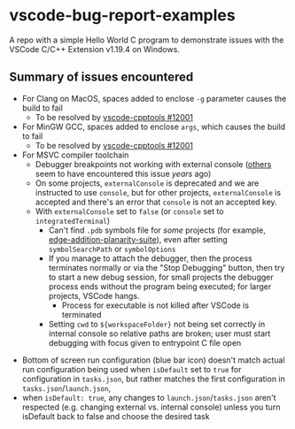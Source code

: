 # vscode-bug-report-examples
A repo with a simple Hello World C program to demonstrate issues with the VSCode C/C++ Extension v1.19.4 on Windows.

## Summary of issues encountered
* For Clang on MacOS, spaces added to enclose `-g` parameter causes the build to fail
    * To be resolved by [vscode-cpptools #12001](https://github.com/microsoft/vscode-cpptools/issues/12001)
* For MinGW GCC, spaces added to enclose `args`, which causes the build to fail
    * To be resolved by [vscode-cpptools #12001](https://github.com/microsoft/vscode-cpptools/issues/12001)
* For MSVC compiler toolchain
    * Debugger breakpoints not working with external console ([others](https://stackoverflow.com/questions/53108690/visual-studio-code-c-debugger-doesnt-start) seem to have encountered this issue _years_ ago)
    * On some projects, `externalConsole` is deprecated and we are instructed to use `console`, but for other projects, `externalConsole` is accepted and there's an error that `console` is not an accepted key.
    * With `externalConsole` set to `false` (or `console` set to `integratedTerminal`)
        * Can't find `.pdb` symbols file for _some_ projects (for example, [edge-addition-planarity-suite](https://github.com/graph-algorithms/edge-addition-planarity-suite)), even after setting `symbolSearchPath` or `symbolOptions`
        * If you manage to attach the debugger, then the process terminates normally or via the "Stop Debugging" button, then try to start a new debug session, for small projects the debugger process ends without the program being executed; for larger projects, VSCode hangs.
            * Process for executable is not killed after VSCode is terminated
        * Setting `cwd` to `${workspaceFolder}` not being set correctly in internal console so relative paths are broken; user must start debugging with focus given to entrypoint C file open
- Bottom of screen run configuration (blue bar icon) doesn't match actual run configuration being used when `isDefault` set to `true` for configuration in `tasks.json`, but rather matches the first configuration in `tasks.json`/`launch.json`,
- when `isDefault: true`, any changes to `launch.json`/`tasks.json` aren't respected (e.g. changing external vs. internal console) unless you turn isDefault back to false and choose the desired task
